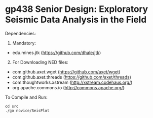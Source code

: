 gp438 Senior Design: Exploratory Seismic Data Analysis in the Field
=====

Dependencies:

1. Mandatory:
  - edu.mines.jtk (https://github.com/dhale/jtk)

2. For Downloading NED files:
  - com.github.axet.wget (https://github.com/axet/wget)
  - com.github.axet.threads (https://github.com/axet/threads)
  - com.thoughtworks.xstream (http://xstream.codehaus.org/)
  - org.apache.commons.io (http://commons.apache.org/)

To Compile and Run:

    cd src
    ./go novice/SeisPlot
